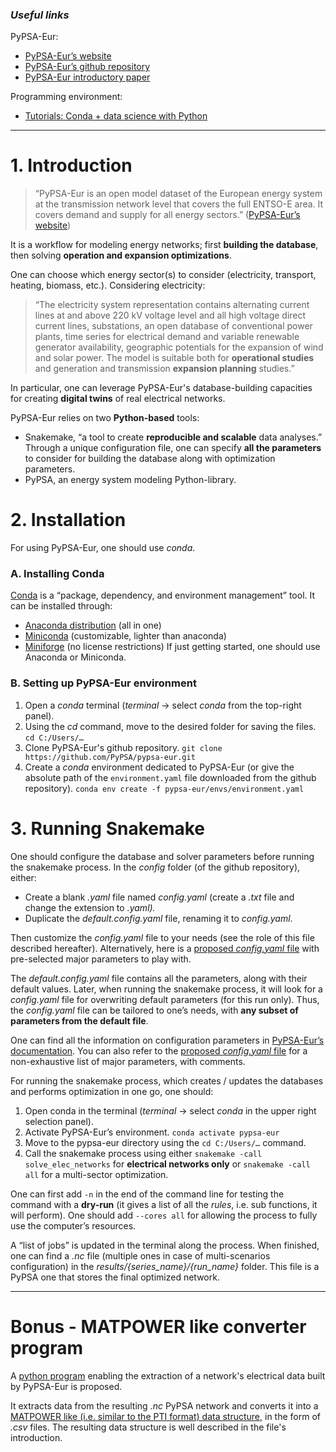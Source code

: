 ### *Useful links*
PyPSA-Eur:
- [PyPSA-Eur’s website](https://pypsa-eur.readthedocs.io/en/latest/introduction.html)
- [PyPSA-Eur’s github repository](https://github.com/PyPSA/pypsa-eur)
- [PyPSA-Eur introductory paper](https://arxiv.org/abs/1806.01613)

Programming environment:
- [Tutorials: Conda + data science with Python](https://fneum.github.io/data-science-for-esm/intro.html#managing-environments-with-conda)
---
# 1. Introduction
> “PyPSA-Eur is an open model dataset of the European energy system at the transmission network level that covers the full ENTSO-E area.
> It covers demand and supply for all energy sectors.”
> ([PyPSA-Eur’s website](https://pypsa-eur.readthedocs.io/en/latest/index.html))

It is a workflow for modeling energy networks; first **building the database**, then solving **operation and expansion optimizations**.

One can choose which energy sector(s) to consider (electricity, transport, heating, biomass, etc.). Considering electricity:
> “The electricity system representation contains alternating current lines at and above 220 kV voltage level and all high voltage direct current lines, substations, an open database of conventional power plants, time series for electrical demand and variable renewable generator availability, geographic potentials for the expansion of wind and solar power.
> The model is suitable both for **operational studies** and generation and transmission **expansion planning** studies.”

In particular, one can leverage PyPSA-Eur's database-building capacities for creating **digital twins** of real electrical networks.

PyPSA-Eur relies on two **Python-based** tools:
- Snakemake, “a tool to create **reproducible and scalable** data analyses.” Through a unique configuration file, one can specify **all the parameters** to consider for building the database along with optimization parameters.
- PyPSA, an energy system modeling Python-library.

# 2. Installation
For using PyPSA-Eur, one should use _conda_.
### A. Installing Conda
[Conda](https://docs.conda.io/en/latest/) is a “package, dependency, and environment management” tool. It can be installed through:
- [Anaconda distribution](https://www.anaconda.com/download/success) (all in one)
- [Miniconda](https://www.anaconda.com/download/success) (customizable, lighter than anaconda)
- [Miniforge](https://conda-forge.org/miniforge/) (no license restrictions)
If just getting started, one should use Anaconda or Miniconda.
### B. Setting up PyPSA-Eur environment
1. Open a *conda* terminal (*terminal* -> select *conda* from the top-right panel).
2. Using the _cd_ command, move to the desired folder for saving the files.
	``cd C:/Users/…``
3. Clone PyPSA-Eur's github repository.
	``git clone https://github.com/PyPSA/pypsa-eur.git``
4. Create a *conda* environment dedicated to PyPSA-Eur (or give the absolute path of the ``environment.yaml`` file downloaded from the github repository).
	``conda env create -f pypsa-eur/envs/environment.yaml``
# 3. Running Snakemake
One should configure the database and solver parameters before running the snakemake process. In the _config_ folder (of the github repository), either:
- Create a blank _.yaml_ file named _config.yaml_ (create a _.txt_ file and change the extension to _.yaml)._
- Duplicate the _default.config.yaml_ file, renaming it to _config.yaml_. 

Then customize the _config.yaml_ file to your needs (see the role of this file described hereafter). Alternatively, here is a [proposed *config.yaml* file](https://github.com/qmorvan/Getting-Started-PyPSA-Eur/blob/main/config.yaml) with pre-selected major parameters to play with.

The _default.config.yaml_ file contains all the parameters, along with their default values. Later, when running the snakemake process, it will look for a _config.yaml_ file for overwriting default parameters (for this run only). Thus, the _config.yaml_ file can be tailored to one’s needs, with **any subset of parameters from the default file**.

One can find all the information on configuration parameters in [PyPSA-Eur’s documentation](https://pypsa-eur.readthedocs.io/en/latest/configuration.html). You can also refer to the [proposed *config.yaml* file](https://github.com/qmorvan/Getting-Started-PyPSA-Eur/blob/main/config.yaml) for a non-exhaustive list of major parameters, with comments.

For running the snakemake process, which creates / updates the databases and performs optimization in one go, one should:
1. Open conda in the terminal (*terminal* -> select *conda* in the upper right selection panel).
2. Activate PyPSA-Eur’s environment.
	``conda activate pypsa-eur``
3. Move to the pypsa-eur directory using the ``cd C:/Users/…`` command.
4. Call the snakemake process using either ``snakemake -call solve_elec_networks`` for **electrical networks only** or ``snakemake -call all`` for a multi-sector optimization.

One can first add ``-n`` in the end of the command line for testing the command with a **dry-run** (it gives a list of all the *rules*, i.e. sub functions, it will perform). One should add ``--cores all`` for allowing the process to fully use the computer’s resources.

A “list of jobs” is updated in the terminal along the process. When finished, one can find a *.nc* file (multiple ones in case of multi-scenarios configuration) in the _results/{series_name}/{run_name}_ folder. This file is a PyPSA one that stores the final optimized network.

---
# Bonus - MATPOWER like converter program
A [python program](https://github.com/qmorvan/Getting-Started-PyPSA-Eur/blob/main/data_converter.py) enabling the extraction of a network's electrical data built by PyPSA-Eur is proposed.

It extracts data from the resulting *.nc* PyPSA network and converts it into a [MATPOWER like (i.e. similar to the PTI format) data structure](https://matpower.org/docs/ref/matpower5.0/caseformat.html), in the form of *.csv* files. The resulting data structure is well described in the file's introduction.
